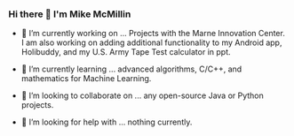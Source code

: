 ### Hi there 👋 I'm Mike McMillin


- 🔭 I’m currently working on ... Projects with the Marne Innovation Center. I am also working on adding additional functionality to my Android app, Holibuddy, and my U.S. Army Tape Test calculator in ppt.
  
- 🌱 I’m currently learning ... advanced algorithms, C/C++, and mathematics for Machine Learning.
  
- 👯 I’m looking to collaborate on ... any open-source Java or Python projects.
  
- 🤔 I’m looking for help with ... nothing currently.


